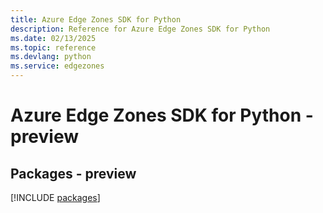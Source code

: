 ```yaml
---
title: Azure Edge Zones SDK for Python
description: Reference for Azure Edge Zones SDK for Python
ms.date: 02/13/2025
ms.topic: reference
ms.devlang: python
ms.service: edgezones
---
```

# Azure Edge Zones SDK for Python - preview
## Packages - preview
[!INCLUDE [packages](edge-zones-index.md)]